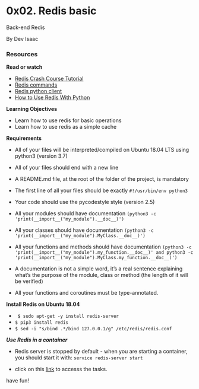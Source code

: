# 0x02. Redis basic
Back-end                   Redis

 By Dev Isaac

### Resources

**Read or watch**

- [Redis Crash Course Tutorial](https://intranet.alxswe.com/rltoken/hJVo3XwMMFFoApyX8zPXvA)
- [Redis commands](https://intranet.alxswe.com/rltoken/oauvbRmxM12SxvimzqhrOg)
- [Redis python client](https://intranet.alxswe.com/rltoken/imfgFhAZPlg7YMZ_tHvFZw)
- [How to Use Redis With Python](https://intranet.alxswe.com/rltoken/7SluvFvgckwVgsvrfOf1CQ)


**Learning Objectives**

- Learn how to use redis for basic operations
- Learn how to use redis as a simple cache

**Requirements**

- All of your files will be interpreted/compiled on Ubuntu 18.04 LTS using python3 (version 3.7)
- All of your files should end with a new line
- A README.md file, at the root of the folder of the project, is mandatory
- The first line of all your files should be exactly ```#!/usr/bin/env python3```
- Your code should use the pycodestyle style (version 2.5)
- All your modules should have documentation ```(python3 -c 'print(__import__("my_module").__doc__)')```
- All your classes should have documentation ```(python3 -c 'print(__import__("my_module").MyClass.__doc__)')```
- All your functions and methods should have documentation ```(python3 -c 'print(__import__("my_module").my_function.__doc__)' and python3 -c 'print(__import__("my_module").MyClass.my_function.__doc__)')```

- A documentation is not a simple word, it’s a real sentence explaining what’s the purpose of the module, class or method (the length of it will be verified)
- All your functions and coroutines must be type-annotated.

**Install Redis on Ubuntu 18.04**
- ``` $ sudo apt-get -y install redis-server```
- ```$ pip3 install redis```
- ```$ sed -i "s/bind .*/bind 127.0.0.1/g" /etc/redis/redis.conf```

***Use Redis in a container***
- Redis server is stopped by default - when you are starting a container, you should start it with: ```service redis-server start```


- click on this [link](https://intranet.alxswe.com/projects/1234#task-11668) to accesss the tasks.

have fun!